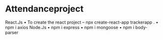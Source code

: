# Attendanceproject
React.Js
•	To create the react project – npx create-react-app trackerapp .
•	npm i axios
Node.Js
•	npm i express
•	npm i mongoose
•	npm i body-parser
